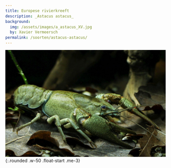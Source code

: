 ```yaml
---
title: Europese rivierkreeft
description: _Astacus astacus_
background:
  img: /assets/images/a_astacus_XV.jpg
  by: Xavier Vermeersch
permalink: /soorten/astacus-astacus/
---
```


![photo](/assets/images/a_astacus_XV.jpg){:.rounded .w-50 .float-start .me-3}